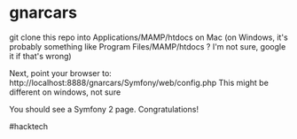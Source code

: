 gnarcars
========

git clone this repo into Applications/MAMP/htdocs on Mac
(on Windows, it's probably something like Program Files/MAMP/htdocs ?  I'm not sure, google it if that's wrong)

Next, point your browser to: http://localhost:8888/gnarcars/Symfony/web/config.php
This might be different on windows, not sure

You should see a Symfony 2 page.  Congratulations!

#hacktech
